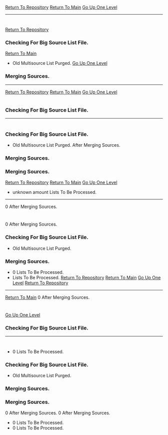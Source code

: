 [Return To Repository](https://github.com/ElkyBoy/piholeparser/)
[Return To Main](https://github.com/ElkyBoy/piholeparser/blob/master/RecentRunLogs/Mainlog.md)
[Go Up One Level](https://github.com/ElkyBoy/piholeparser/blob/master/RecentRunLogs/TopLevelScripts/10-Running-Initial-Tasks.md)
____________________________________
# 
[Return To Repository](https://github.com/ElkyBoy/piholeparser/)
### Checking For Big Source List File.
[Return To Main](https://github.com/ElkyBoy/piholeparser/blob/master/RecentRunLogs/Mainlog.md)
* Old Multisource List Purged.
[Go Up One Level](https://github.com/ElkyBoy/piholeparser/blob/master/RecentRunLogs/TopLevelScripts/10-Running-Initial-Tasks.md)
### Merging Sources.
____________________________________
[Return To Repository](https://github.com/ElkyBoy/piholeparser/)
[Return To Main](https://github.com/ElkyBoy/piholeparser/blob/master/RecentRunLogs/Mainlog.md)
[Go Up One Level](https://github.com/ElkyBoy/piholeparser/blob/master/RecentRunLogs/TopLevelScripts/10-Running-Initial-Tasks.md)
# 
### Checking For Big Source List File.
____________________________________
# 
### Checking For Big Source List File.
* Old Multisource List Purged.
 After Merging Sources.
### Merging Sources.
### Merging Sources.
[Return To Repository](https://github.com/ElkyBoy/piholeparser/)
[Return To Main](https://github.com/ElkyBoy/piholeparser/blob/master/RecentRunLogs/Mainlog.md)
[Go Up One Level](https://github.com/ElkyBoy/piholeparser/blob/master/RecentRunLogs/TopLevelScripts/10-Running-Initial-Tasks.md)
* unknown amount Lists To Be Processed.
____________________________________
0 After Merging Sources.
# 
0 After Merging Sources.
### Checking For Big Source List File.
* Old Multisource List Purged.
### Merging Sources.
* 0 Lists To Be Processed.
*  Lists To Be Processed.
[Return To Repository](https://github.com/ElkyBoy/piholeparser/)
[Return To Main](https://github.com/ElkyBoy/piholeparser/blob/master/RecentRunLogs/Mainlog.md)
[Go Up One Level](https://github.com/ElkyBoy/piholeparser/blob/master/RecentRunLogs/TopLevelScripts/10-Running-Initial-Tasks.md)
[Return To Repository](https://github.com/ElkyBoy/piholeparser/)
____________________________________
[Return To Main](https://github.com/ElkyBoy/piholeparser/blob/master/RecentRunLogs/Mainlog.md)
0 After Merging Sources.
# 
[Go Up One Level](https://github.com/ElkyBoy/piholeparser/blob/master/RecentRunLogs/TopLevelScripts/10-Running-Initial-Tasks.md)
### Checking For Big Source List File.
____________________________________
# 
* 0 Lists To Be Processed.
### Checking For Big Source List File.
* Old Multisource List Purged.
### Merging Sources.
### Merging Sources.
0 After Merging Sources.
0 After Merging Sources.
* 0 Lists To Be Processed.
* 0 Lists To Be Processed.
